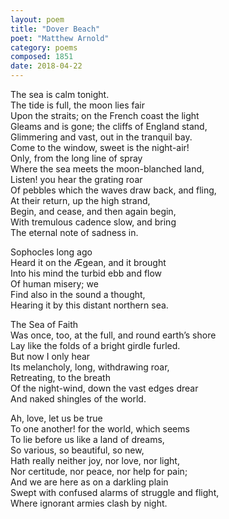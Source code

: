 ```yaml
---
layout: poem
title: "Dover Beach"
poet: "Matthew Arnold"
category: poems
composed: 1851
date: 2018-04-22
---
```


<p>
<div class="ll">The sea is calm tonight.</div>  
<div class="ll">The tide is full, the moon lies fair</div>  
<div class="ll">Upon the straits; on the French coast the light</div>  
<div class="ll">Gleams and is gone; the cliffs of England stand,</div>  
<div class="ll">Glimmering and vast, out in the tranquil bay.</div>  
<div class="ll">Come to the window, sweet is the night-air!</div>  
<div class="ll">Only, from the long line of spray</div>  
<div class="ll">Where the sea meets the moon-blanched land,</div>  
<div class="ll">Listen! you hear the grating roar</div>  
<div class="ll">Of pebbles which the waves draw back, and fling,</div>  
<div class="ll">At their return, up the high strand,</div>  
<div class="ll">Begin, and cease, and then again begin,</div>  
<div class="ll">With tremulous cadence slow, and bring</div>  
<div class="ll">The eternal note of sadness in.</div> </div> 
</p>
<p>
<div class="ll">Sophocles long ago</div>  
<div class="ll">Heard it on the Ægean, and it brought</div>  
<div class="ll">Into his mind the turbid ebb and flow</div>  
<div class="ll">Of human misery; we</div>  
<div class="ll">Find also in the sound a thought,</div>  
<div class="ll">Hearing it by this distant northern sea.</div> </div> 
</p>
<p>
<div class="ll">The Sea of Faith</div>  
<div class="ll">Was once, too, at the full, and round earth’s shore</div>  
<div class="ll">Lay like the folds of a bright girdle furled.</div>  
<div class="ll">But now I only hear</div>  
<div class="ll">Its melancholy, long, withdrawing roar,</div>  
<div class="ll">Retreating, to the breath</div>  
<div class="ll">Of the night-wind, down the vast edges drear</div>  
<div class="ll">And naked shingles of the world.</div> </div> 
</p>
<p>
<div class="ll">Ah, love, let us be true</div>  
<div class="ll">To one another! for the world, which seems</div>  
<div class="ll">To lie before us like a land of dreams,</div>  
<div class="ll">So various, so beautiful, so new,</div>  
<div class="ll">Hath really neither joy, nor love, nor light,</div>  
<div class="ll">Nor certitude, nor peace, nor help for pain;</div>  
<div class="ll">And we are here as on a darkling plain</div>  
<div class="ll">Swept with confused alarms of struggle and flight,</div>  
<div class="ll">Where ignorant armies clash by night.</div>  
</p>
